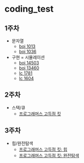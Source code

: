 # coding_test
## 1주차
- 문자열
    - [boj 1013](https://www.acmicpc.net/problem/1013)
    - [boj 1036](https://www.acmicpc.net/problem/1036)
- 구현 = 시뮬레이션
    - [boj 14503](https://www.acmicpc.net/problem/14503)
    - [boj 13460](https://www.acmicpc.net/problem/13460)
    - [lc 1781](https://leetcode.com/problems/sum-of-beauty-of-all-substrings/description/)
    - [lc 1604](https://leetcode.com/problems/alert-using-same-key-card-three-or-more-times-in-a-one-hour-period/description/)

## 2주차
- 스택/큐
  - [프로그래머스 고득점 킷](https://school.programmers.co.kr/learn/courses/30/parts/12081)

## 3주차
- 힙/완전탐색
    - [프로그래머스 고득점 킷: 힙](https://school.programmers.co.kr/learn/courses/30/parts/12117)
    - [프로그래머스 고득점 킷: 완전탐색](https://school.programmers.co.kr/learn/courses/30/parts/12230)
